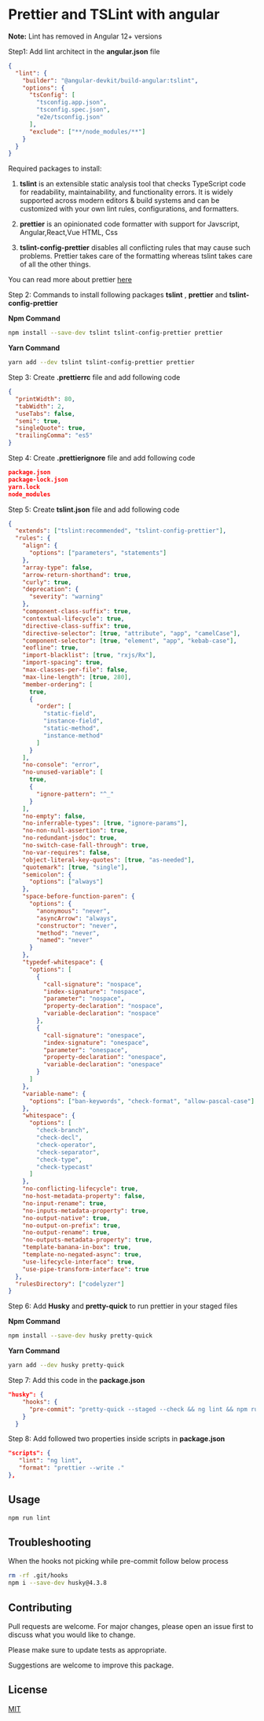 # Prettier and TSLint with angular

**Note:** Lint has removed in Angular 12+ versions

Step1: Add lint architect in the **angular.json** file

```json
{
  "lint": {
    "builder": "@angular-devkit/build-angular:tslint",
    "options": {
      "tsConfig": [
        "tsconfig.app.json",
        "tsconfig.spec.json",
        "e2e/tsconfig.json"
      ],
      "exclude": ["**/node_modules/**"]
    }
  }
}
```
Required packages to install:

1. **tslint** is an extensible static analysis tool that checks TypeScript code for readability, maintainability, and functionality errors. It is widely supported across modern editors & build systems and can be customized with your own lint rules, configurations, and formatters.

2. **prettier** is an opinionated code formatter with support for Javscript, Angular,React,Vue HTML, Css


3. **tslint-config-prettier** disables all conflicting rules that may cause such problems. Prettier takes care of the formatting whereas tslint takes care of all the other things.

You can read more about prettier [here](https://prettier.io/docs/en/integrating-with-linters.html#tslint)

Step 2: Commands to install following packages **tslint** , **prettier** and **tslint-config-prettier**

**Npm Command**
```bash
npm install --save-dev tslint tslint-config-prettier prettier
```
**Yarn Command**
```bash
yarn add --dev tslint tslint-config-prettier prettier
```

Step 3: Create **.prettierrc** file and add following code

```json
{
  "printWidth": 80,
  "tabWidth": 2,
  "useTabs": false,
  "semi": true,
  "singleQuote": true,
  "trailingComma": "es5"
}
```
Step 4: Create **.prettierignore** file and add following code

```json
package.json
package-lock.json
yarn.lock
node_modules
```
Step 5: Create **tslint.json** file and add following code

```json
{
  "extends": ["tslint:recommended", "tslint-config-prettier"],
  "rules": {
    "align": {
      "options": ["parameters", "statements"]
    },
    "array-type": false,
    "arrow-return-shorthand": true,
    "curly": true,
    "deprecation": {
      "severity": "warning"
    },
    "component-class-suffix": true,
    "contextual-lifecycle": true,
    "directive-class-suffix": true,
    "directive-selector": [true, "attribute", "app", "camelCase"],
    "component-selector": [true, "element", "app", "kebab-case"],
    "eofline": true,
    "import-blacklist": [true, "rxjs/Rx"],
    "import-spacing": true,
    "max-classes-per-file": false,
    "max-line-length": [true, 280],
    "member-ordering": [
      true,
      {
        "order": [
          "static-field",
          "instance-field",
          "static-method",
          "instance-method"
        ]
      }
    ],
    "no-console": "error",
    "no-unused-variable": [
      true,
      {
        "ignore-pattern": "^_"
      }
    ],
    "no-empty": false,
    "no-inferrable-types": [true, "ignore-params"],
    "no-non-null-assertion": true,
    "no-redundant-jsdoc": true,
    "no-switch-case-fall-through": true,
    "no-var-requires": false,
    "object-literal-key-quotes": [true, "as-needed"],
    "quotemark": [true, "single"],
    "semicolon": {
      "options": ["always"]
    },
    "space-before-function-paren": {
      "options": {
        "anonymous": "never",
        "asyncArrow": "always",
        "constructor": "never",
        "method": "never",
        "named": "never"
      }
    },
    "typedef-whitespace": {
      "options": [
        {
          "call-signature": "nospace",
          "index-signature": "nospace",
          "parameter": "nospace",
          "property-declaration": "nospace",
          "variable-declaration": "nospace"
        },
        {
          "call-signature": "onespace",
          "index-signature": "onespace",
          "parameter": "onespace",
          "property-declaration": "onespace",
          "variable-declaration": "onespace"
        }
      ]
    },
    "variable-name": {
      "options": ["ban-keywords", "check-format", "allow-pascal-case"]
    },
    "whitespace": {
      "options": [
        "check-branch",
        "check-decl",
        "check-operator",
        "check-separator",
        "check-type",
        "check-typecast"
      ]
    },
    "no-conflicting-lifecycle": true,
    "no-host-metadata-property": false,
    "no-input-rename": true,
    "no-inputs-metadata-property": true,
    "no-output-native": true,
    "no-output-on-prefix": true,
    "no-output-rename": true,
    "no-outputs-metadata-property": true,
    "template-banana-in-box": true,
    "template-no-negated-async": true,
    "use-lifecycle-interface": true,
    "use-pipe-transform-interface": true
  },
  "rulesDirectory": ["codelyzer"]
}
```
Step 6: Add **Husky** and **pretty-quick** to run prettier in your staged files

**Npm Command**
```bash
npm install --save-dev husky pretty-quick
```

**Yarn Command**
```bash
yarn add --dev husky pretty-quick
```

Step 7: Add this code in the **package.json**

```json
"husky": {
    "hooks": {
      "pre-commit": "pretty-quick --staged --check && ng lint && npm run format"
    }
  }
```

Step 8: Add followed two properties inside scripts in **package.json**

```json
"scripts": {
   "lint": "ng lint",
   "format": "prettier --write ."
},
```

## Usage

```bash
npm run lint
```

## Troubleshooting

When the hooks not picking while pre-commit follow below process

```bash
rm -rf .git/hooks
npm i --save-dev husky@4.3.8
```

## Contributing

Pull requests are welcome. For major changes, please open an issue first to discuss what you would like to change.

Please make sure to update tests as appropriate.

Suggestions are welcome to improve this package.

## License

[MIT](https://choosealicense.com/licenses/mit/)
